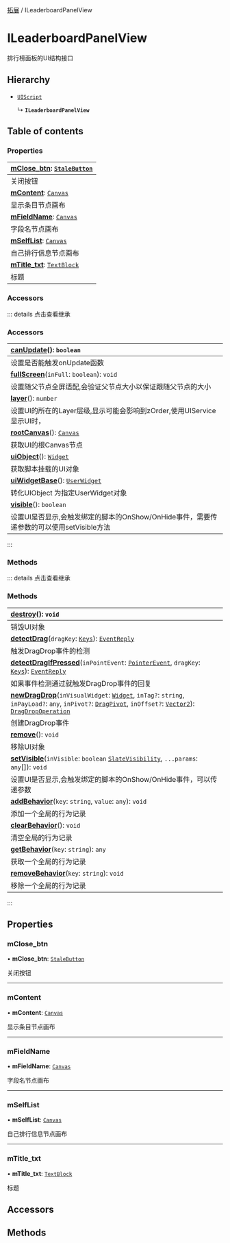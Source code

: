 [拓展](../groups/Extension.拓展.md) / ILeaderboardPanelView

# ILeaderboardPanelView <Badge type="tip" text="Interface" /> <Score text="ILeaderboardPanelView" />

排行榜面板的UI结构接口

## Hierarchy

- [`UIScript`](../classes/mw.UIScript.md)

  ↳ **`ILeaderboardPanelView`**

## Table of contents

### Properties <Score text="Properties" /> 
| **[mClose\_btn](mwext.ILeaderboardPanelView.md#mclose_btn)**: [`StaleButton`](../classes/mw.StaleButton.md)  |
| :-----|
| 关闭按钮|
| **[mContent](mwext.ILeaderboardPanelView.md#mcontent)**: [`Canvas`](../classes/mw.Canvas.md)  |
| 显示条目节点画布|
| **[mFieldName](mwext.ILeaderboardPanelView.md#mfieldname)**: [`Canvas`](../classes/mw.Canvas.md)  |
| 字段名节点画布|
| **[mSelfList](mwext.ILeaderboardPanelView.md#mselflist)**: [`Canvas`](../classes/mw.Canvas.md)  |
| 自己排行信息节点画布|
| **[mTitle\_txt](mwext.ILeaderboardPanelView.md#mtitle_txt)**: [`TextBlock`](../classes/mw.TextBlock.md)  |
| 标题|

### Accessors <Score text="Accessors" /> 


::: details 点击查看继承
### Accessors <Score text="Accessors" /> 
| **[canUpdate](mw.UIScript.md#canupdate)**(): `boolean` <Badge type="tip" text="client" />  |
| :-----|
| 设置是否能触发onUpdate函数|
| **[fullScreen](mw.UIScript.md#fullscreen)**(`inFull`: `boolean`): `void` <Badge type="tip" text="client" />  |
| 设置随父节点全屏适配,会验证父节点大小以保证跟随父节点的大小|
| **[layer](mw.UIScript.md#layer)**(): `number` <Badge type="tip" text="client" />  |
| 设置UI的所在的Layer层级,显示可能会影响到zOrder,使用UIService显示UI时，|
| **[rootCanvas](mw.UIScript.md#rootcanvas)**(): [`Canvas`](mw.Canvas.md) <Badge type="tip" text="client" />  |
| 获取UI的根Canvas节点|
| **[uiObject](mw.UIScript.md#uiobject)**(): [`Widget`](mw.Widget.md)  |
| 获取脚本挂载的UI对象|
| **[uiWidgetBase](mw.UIScript.md#uiwidgetbase)**(): [`UserWidget`](mw.UserWidget.md) <Badge type="tip" text="client" />  |
| 转化UIObject 为指定UserWidget对象|
| **[visible](mw.UIScript.md#visible)**(): `boolean` <Badge type="tip" text="client" />  |
| 设置UI是否显示,会触发绑定的脚本的OnShow/OnHide事件，需要传递参数的可以使用setVisible方法|
:::


### Methods <Score text="Methods" /> 


::: details 点击查看继承
### Methods <Score text="Methods" /> 
| **[destroy](mw.UIScript.md#destroy)**(): `void` <Badge type="tip" text="client" />  |
| :-----|
| 销毁UI对象|
| **[detectDrag](mw.UIScript.md#detectdrag)**(`dragKey`: [`Keys`](../enums/mw.Keys.md)): [`EventReply`](mw.EventReply.md) <Badge type="tip" text="client" />  |
| 触发DragDrop事件的检测|
| **[detectDragIfPressed](mw.UIScript.md#detectdragifpressed)**(`inPointEvent`: [`PointerEvent`](mw.PointerEvent.md), `dragKey`: [`Keys`](../enums/mw.Keys.md)): [`EventReply`](mw.EventReply.md) <Badge type="tip" text="client" />  |
| 如果事件检测通过就触发DragDrop事件的回复|
| **[newDragDrop](mw.UIScript.md#newdragdrop)**(`inVisualWidget`: [`Widget`](mw.Widget.md), `inTag?`: `string`, `inPayLoad?`: `any`, `inPivot?`: [`DragPivot`](../enums/mw.DragPivot.md), `inOffset?`: [`Vector2`](mw.Vector2.md)): [`DragDropOperation`](mw.DragDropOperation.md) <Badge type="tip" text="client" />  |
| 创建DragDrop事件|
| **[remove](mw.UIScript.md#remove)**(): `void` <Badge type="tip" text="client" />  |
| 移除UI对象|
| **[setVisible](mw.UIScript.md#setvisible)**(`inVisible`: `boolean`  [`SlateVisibility`](../enums/mw.SlateVisibility.md), `...params`: `any`[]): `void` <Badge type="tip" text="client" />  |
| 设置UI是否显示,会触发绑定的脚本的OnShow/OnHide事件，可以传递参数|
| **[addBehavior](mw.UIScript.md#addbehavior)**(`key`: `string`, `value`: `any`): `void` <Badge type="tip" text="client" />  |
| 添加一个全局的行为记录|
| **[clearBehavior](mw.UIScript.md#clearbehavior)**(): `void` <Badge type="tip" text="client" />  |
| 清空全局的行为记录|
| **[getBehavior](mw.UIScript.md#getbehavior)**(`key`: `string`): `any` <Badge type="tip" text="client" />  |
| 获取一个全局的行为记录|
| **[removeBehavior](mw.UIScript.md#removebehavior)**(`key`: `string`): `void` <Badge type="tip" text="client" />  |
| 移除一个全局的行为记录|
:::


## Properties

### mClose\_btn <Score text="mClose" /> 

• **mClose\_btn**: [`StaleButton`](../classes/mw.StaleButton.md)

关闭按钮

___

### mContent <Score text="mContent" /> 

• **mContent**: [`Canvas`](../classes/mw.Canvas.md)

显示条目节点画布

___

### mFieldName <Score text="mFieldName" /> 

• **mFieldName**: [`Canvas`](../classes/mw.Canvas.md)

字段名节点画布

___

### mSelfList <Score text="mSelfList" /> 

• **mSelfList**: [`Canvas`](../classes/mw.Canvas.md)

自己排行信息节点画布

___

### mTitle\_txt <Score text="mTitle" /> 

• **mTitle\_txt**: [`TextBlock`](../classes/mw.TextBlock.md)

标题

## Accessors

## Methods
